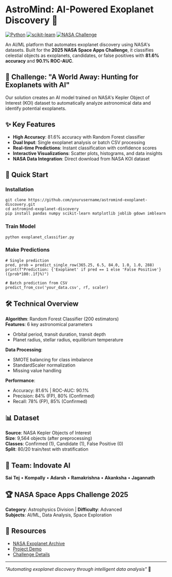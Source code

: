 # AstroMind: AI-Powered Exoplanet Discovery 🌌

[![Python](https://img.shields.io/badge/Python-3.8+-blue.svg)](https://python.org)
[![scikit-learn](https://img.shields.io/badge/scikit--learn-1.0+-orange.svg)](https://scikit-learn.org)
[![NASA Challenge](https://img.shields.io/badge/NASA-Space%20Apps%20Challenge%202025-red.svg)](https://www.spaceappschallenge.org/)

An AI/ML platform that automates exoplanet discovery using NASA's datasets. Built for the **2025 NASA Space Apps Challenge**, it classifies celestial objects as exoplanets, candidates, or false positives with **81.6% accuracy** and **90.1% ROC-AUC**.

## 🎯 Challenge: "A World Away: Hunting for Exoplanets with AI"

Our solution creates an AI model trained on NASA's Kepler Object of Interest (KOI) dataset to automatically analyze astronomical data and identify potential exoplanets.

## ✨ Key Features

- **High Accuracy**: 81.6% accuracy with Random Forest classifier
- **Dual Input**: Single exoplanet analysis or batch CSV processing  
- **Real-time Predictions**: Instant classification with confidence scores
- **Interactive Visualizations**: Scatter plots, histograms, and data insights
- **NASA Data Integration**: Direct download from NASA KOI dataset

## 🚀 Quick Start

### Installation
```
git clone https://github.com/yourusername/astromind-exoplanet-discovery.git
cd astromind-exoplanet-discovery
pip install pandas numpy scikit-learn matplotlib joblib gdown imblearn
```

### Train Model
```
python exoplanet_classifier.py
```

### Make Predictions
```
# Single prediction
pred, prob = predict_single_row(365.25, 6.5, 84.0, 1.0, 1.0, 288)
print(f"Prediction: {'Exoplanet' if pred == 1 else 'False Positive'} ({prob*100:.1f}%)")

# Batch prediction from CSV
predict_from_csv('your_data.csv', rf, scaler)
```

## 🛠 Technical Overview

**Algorithm**: Random Forest Classifier (200 estimators)  
**Features**: 6 key astronomical parameters
- Orbital period, transit duration, transit depth
- Planet radius, stellar radius, equilibrium temperature

**Data Processing**:
- SMOTE balancing for class imbalance
- StandardScaler normalization
- Missing value handling

**Performance**:
- Accuracy: 81.6% | ROC-AUC: 90.1%
- Precision: 84% (FP), 80% (Confirmed)
- Recall: 78% (FP), 85% (Confirmed)

## 📊 Dataset

**Source**: NASA Kepler Objects of Interest  
**Size**: 9,564 objects (after preprocessing)  
**Classes**: Confirmed (1), Candidate (1), False Positive (0)  
**Split**: 80/20 train/test with stratification

## 👥 Team: Indovate AI

**Sai Tej** • **Kompally** • **Adarsh** • **Ramakrishna** • **Akanksha** • **Jagannath**

## 🏆 NASA Space Apps Challenge 2025

**Category**: Astrophysics Division | **Difficulty**: Advanced  
**Subjects**: AI/ML, Data Analysis, Space Exploration

## 🔗 Resources

- [NASA Exoplanet Archive](https://exoplanetarchive.ipac.caltech.edu/)
- [Project Demo](your-demo-link)
- [Challenge Details](https://www.spaceappschallenge.org/)

---

*"Automating exoplanet discovery through intelligent data analysis"* 🚀
```
